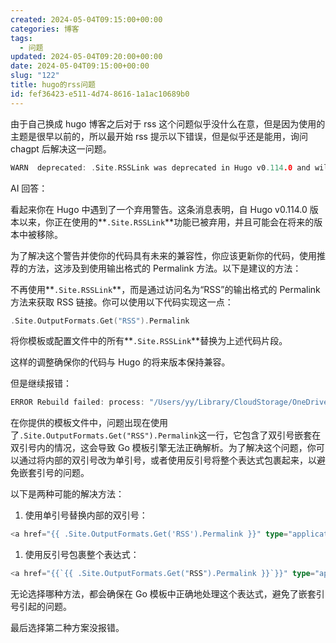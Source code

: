 ```yaml
---
created: 2024-05-04T09:15:00+00:00
categories: 博客
tags:
  - 问题
updated: 2024-05-04T09:20:00+00:00
date: 2024-05-04T09:15:00+00:00
slug: "122"
title: hugo的rss问题
id: fef36423-e511-4d74-8616-1a1ac10689b0
---
```


由于自己换成 hugo 博客之后对于 rss 这个问题似乎没什么在意，但是因为使用的主题是很早以前的，所以最开始 rss 提示以下错误，但是似乎还是能用，询问 chagpt 后解决这一问题。

```go
WARN  deprecated: .Site.RSSLink was deprecated in Hugo v0.114.0 and will be removed in a future release. Use the Output Format's Permalink method instead, e.g. .OutputFormats.Get "RSS".Permalink
```

AI 回答：

看起来你在 Hugo 中遇到了一个弃用警告。这条消息表明，自 Hugo v0.114.0 版本以来，你正在使用的**`.Site.RSSLink`**功能已被弃用，并且可能会在将来的版本中被移除。

为了解决这个警告并使你的代码具有未来的兼容性，你应该更新你的代码，使用推荐的方法，这涉及到使用输出格式的 Permalink 方法。以下是建议的方法：

不再使用**`.Site.RSSLink`**，而是通过访问名为“RSS”的输出格式的 Permalink 方法来获取 RSS 链接。你可以使用以下代码实现这一点：

```go
.Site.OutputFormats.Get("RSS").Permalink
```

将你模板或配置文件中的所有**`.Site.RSSLink`**替换为上述代码片段。

这样的调整确保你的代码与 Hugo 的将来版本保持兼容。

但是继续报错：

```go
ERROR Rebuild failed: process: "/Users/yy/Library/CloudStorage/OneDrive-个人/blog/themes/zozo/layouts/partials/header.html:18:1": parse failed unexpected "(" in operand
```

在你提供的模板文件中，问题出现在使用了`.Site.OutputFormats.Get("RSS").Permalink`这一行，它包含了双引号嵌套在双引号内的情况，这会导致 Go 模板引擎无法正确解析。为了解决这个问题，你可以通过将内部的双引号改为单引号，或者使用反引号将整个表达式包裹起来，以避免嵌套引号的问题。

以下是两种可能的解决方法：

1. 使用单引号替换内部的双引号：

```go
<a href="{{ .Site.OutputFormats.Get('RSS').Permalink }}" type="application/rss+xml" title="rss" target="_blank"><i class="ri-rss-fill"></i></a>
```

1. 使用反引号包裹整个表达式：

```go
<a href="{{`{{ .Site.OutputFormats.Get("RSS").Permalink }}`}}" type="application/rss+xml" title="rss" target="_blank"><i class="ri-rss-fill"></i></a>
```

无论选择哪种方法，都会确保在 Go 模板中正确地处理这个表达式，避免了嵌套引号引起的问题。

最后选择第二种方案没报错。
